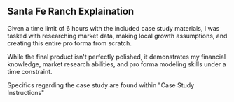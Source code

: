## Santa Fe Ranch Explaination

Given a time limit of 6 hours with the included case study materials, I was tasked with researching market data, making local growth assumptions, and creating this entire pro forma from scratch. 

While the final product isn't perfectly polished, it demonstrates my financial knowledge, market research abilities, and pro forma modeling skills under a time constraint.

Specifics regarding the case study are found within "Case Study Instructions"